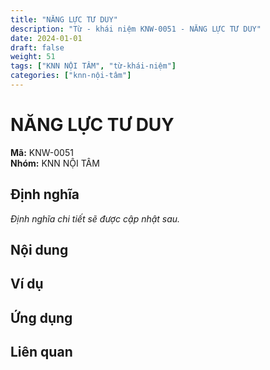 ```yaml
---
title: "NĂNG LỰC TƯ DUY"
description: "Từ - khái niệm KNW-0051 - NĂNG LỰC TƯ DUY"
date: 2024-01-01
draft: false
weight: 51
tags: ["KNN NỘI TÂM", "từ-khái-niệm"]
categories: ["knn-nội-tâm"]
---
```


# NĂNG LỰC TƯ DUY

**Mã:** KNW-0051  
**Nhóm:** KNN NỘI TÂM

## Định nghĩa

*Định nghĩa chi tiết sẽ được cập nhật sau.*

## Nội dung

<!-- Nội dung chi tiết sẽ được điền vào đây -->

## Ví dụ

<!-- Ví dụ minh họa -->

## Ứng dụng

<!-- Cách ứng dụng từ/khái niệm này trong thực tế -->

## Liên quan

<!-- Các từ/khái niệm liên quan khác -->
